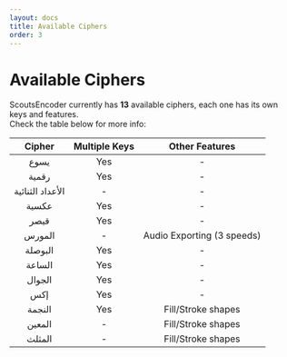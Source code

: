 ```yaml
---
layout: docs
title: Available Ciphers
order: 3
---
```


# Available Ciphers

ScoutsEncoder currently has **13** available ciphers, each one has its own keys and features.<br/>
Check the table below for more info:

| Cipher            | Multiple Keys | Other Features            |
| :---------------: | :-----------: | :-----------------------: |
| يسوع              | Yes           | -                         |
| رقمية             | Yes           | -                         |
| الأعداد الثنائية  | -             | -                         |
| عكسية             | Yes           | -                         |
| قيصر              | Yes           | -                         |
| المورس            | -             | Audio Exporting (3 speeds)|
| البوصلة           | Yes           | -                         |
| الساعة            | Yes           | -                         |
| الجوال            | Yes           | -                         |
| إكس               | Yes           | -                         |
| النجمة            | Yes           | Fill/Stroke shapes        |
| المعين            | -             | Fill/Stroke shapes        |
| المثلث            | -             | Fill/Stroke shapes        |